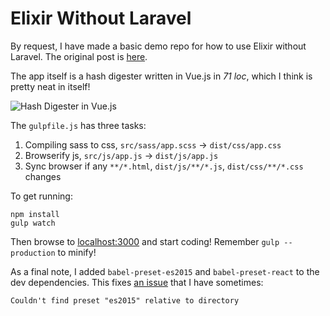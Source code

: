 # Elixir Without Laravel

By request, I have made a basic demo repo for how to use Elixir without Laravel.
The original post is [here](http://iamlawrence.me/laravel/2016/01/09/elixir-without-laravel.html).

The app itself is a hash digester written in Vue.js in _71 loc_, which I think is pretty neat in itself!

![Hash Digester in Vue.js](https://i.imgur.com/bjOZf03.png)

The `gulpfile.js` has three tasks:

1) Compiling sass to css, `src/sass/app.scss` -> `dist/css/app.css`
2) Browserify js, `src/js/app.js` -> `dist/js/app.js`
3) Sync browser if any `**/*.html`, `dist/js/**/*.js`, `dist/css/**/*.css` changes

To get running:

```
npm install
gulp watch
```

Then browse to [localhost:3000](localhost:3000) and start coding!
Remember `gulp --production` to minify!

As a final note, I added `babel-preset-es2015` and `babel-preset-react` to the dev dependencies.
This fixes [an issue](https://github.com/laravel/elixir/issues/354) that I have sometimes:

    Couldn't find preset "es2015" relative to directory

